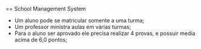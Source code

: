 == School Management System

* Um aluno pode se matricular somente a uma turma;
* Um professor ministra aulas em várias turmas;
* Para o aluno ser aprovado ele precisa realizar 4 provas, e possuir media acima de 6,0 pontos;

